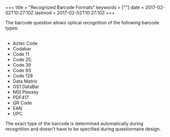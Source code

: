 +++
title = "Recognized Barcode Formats"
keywords = [""]
date = 2017-02-02T10:27:10Z
lastmod = 2017-02-02T10:27:10Z
+++

The barcode question allows optical recognition of the following barcode
types:  
 

-   Aztec Code
-   Codabar
-   Code 11
-   Code 25, 
-   Code 39
-   Code 93
-   Code 128
-   Data Matrix
-   GS1 DataBar 
-   MSI Plessey
-   PDF417
-   QR Code
-   EAN
-   UPC

  
The exact type of the barcode is determined automatically during
recognition and doesn't have to be specified during questionnaire
design.
